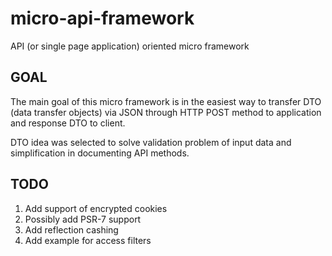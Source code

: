 # micro-api-framework
API (or single page application) oriented micro framework

## GOAL
The main goal of this micro framework is in the easiest way to transfer DTO (data transfer objects) via JSON through
HTTP POST method to application and response DTO to client.
  
DTO idea was selected to solve validation problem of input data and simplification in documenting API methods.  

## TODO
1. Add support of encrypted cookies
2. Possibly add PSR-7 support
3. Add reflection cashing
4. Add example for access filters